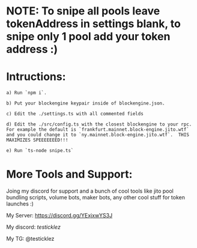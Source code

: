 # NOTE: To snipe all pools leave tokenAddress in settings blank, to snipe only 1 pool add your token address :)

# Intructions:

    a) Run `npm i`.  

    b) Put your blockengine keypair inside of blockengine.json.  

    c) Edit the ./settings.ts with all commented fields

    d) Edit the ./src/config.ts with the closest blockengine to your rpc.  For example the default is `frankfurt.mainnet.block-engine.jito.wtf` and you could change it to `ny.mainnet.block-engine.jito.wtf`.  THIS MAXIMIZES SPEEEEEEED!!!

    e) Run `ts-node snipe.ts`

# More Tools and Support:
Joing my discord for support and a bunch of cool tools like jito pool bundling scripts, volume bots, maker bots, any other cool stuff for token launches :)

My Server: https://discord.gg/YExjxwYS3J

My discord: _testicklez_

My TG: @testicklez
